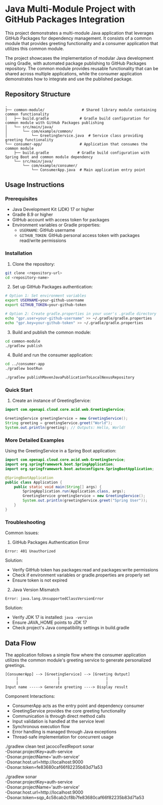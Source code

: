 # Java Multi-Module Project with GitHub Packages Integration

This project demonstrates a multi-module Java application that leverages GitHub Packages for dependency management. It consists of a common module that provides greeting functionality and a consumer application that utilizes this common module.

The project showcases the implementation of modular Java development using Gradle, with automated package publishing to GitHub Packages repository. The common module provides reusable functionality that can be shared across multiple applications, while the consumer application demonstrates how to integrate and use the published package.

## Repository Structure
```
.
├── common-module/                 # Shared library module containing common functionality
│   ├── build.gradle              # Gradle build configuration for common module with GitHub Packages publishing
│   └── src/main/java/
│       └── com/example/common/
│           └── GreetingService.java  # Service class providing greeting functionality
└── consumer-app/                 # Application that consumes the common module
    ├── build.gradle             # Gradle build configuration with Spring Boot and common module dependency
    └── src/main/java/
        └── com/example/consumer/
            └── ConsumerApp.java  # Main application entry point
```

## Usage Instructions
### Prerequisites
- Java Development Kit (JDK) 17 or higher
- Gradle 8.9 or higher
- GitHub account with access token for packages
- Environment variables or Gradle properties:
  - `USERNAME`: GitHub username
  - `GITHUB_TOKEN`: GitHub personal access token with packages read/write permissions

### Installation

1. Clone the repository:
```bash
git clone <repository-url>
cd <repository-name>
```

2. Set up GitHub Packages authentication:
```bash
# Option 1: Set environment variables
export USERNAME=your-github-username
export GITHUB_TOKEN=your-github-token

# Option 2: Create gradle.properties in your user's .gradle directory
echo "gpr.user=your-github-username" >> ~/.gradle/gradle.properties
echo "gpr.key=your-github-token" >> ~/.gradle/gradle.properties
```

3. Build and publish the common module:
```bash
cd common-module
./gradlew publish
```

4. Build and run the consumer application:
```bash
cd ../consumer-app
./gradlew bootRun

./gradlew publishMavenJavaPublicationToLocalNexusRepository
```

### Quick Start

1. Create an instance of GreetingService:
```java
import com.openapi.cloud.core.acid.web.GreetingService;

GreetingService greetingService = new GreetingService();
String greeting = greetingService.greet("World");
System.out.println(greeting); // Outputs: Hello, World!
```

### More Detailed Examples

Using the GreetingService in a Spring Boot application:
```java
import com.openapi.cloud.core.acid.web.GreetingService;
import org.springframework.boot.SpringApplication;
import org.springframework.boot.autoconfigure.SpringBootApplication;

@SpringBootApplication
public class Application {
    public static void main(String[] args) {
        SpringApplication.run(Application.class, args);
        GreetingService greetingService = new GreetingService();
        System.out.println(greetingService.greet("Spring User"));
    }
}
```

### Troubleshooting

Common Issues:

1. GitHub Packages Authentication Error
```
Error: 401 Unauthorized
```
Solution:
- Verify GitHub token has packages:read and packages:write permissions
- Check if environment variables or gradle.properties are properly set
- Ensure token is not expired

2. Java Version Mismatch
```
Error: java.lang.UnsupportedClassVersionError
```
Solution:
- Verify JDK 17 is installed: `java -version`
- Ensure JAVA_HOME points to JDK 17
- Check project's Java compatibility settings in build.gradle

## Data Flow
The application follows a simple flow where the consumer application utilizes the common module's greeting service to generate personalized greetings.

```ascii
[ConsumerApp] --> [GreetingService] --> [Greeting Output]
     |                  |                     |
     |                  |                     |
Input name -----> Generate greeting ----> Display result
```

Component Interactions:
- ConsumerApp acts as the entry point and dependency consumer
- GreetingService provides the core greeting functionality
- Communication is through direct method calls
- Input validation is handled at the service level
- Synchronous execution flow
- Error handling is managed through Java exceptions
- Thread-safe implementation for concurrent usage



./gradlew clean test jacocoTestReport sonar \
  -Dsonar.projectKey=auth-service \
  -Dsonar.projectName='auth-service' \
  -Dsonar.host.url=http://localhost:9000 \
  -Dsonar.token=fe83680caf66f82235b83d71a53




 ./gradlew sonar \
  -Dsonar.projectKey=auth-service \
  -Dsonar.projectName='auth-service' \
  -Dsonar.host.url=http://localhost:9000 \
  -Dsonar.token=sqp_4c58cab2cf8b7fe83680caf66f82235b83d71a53